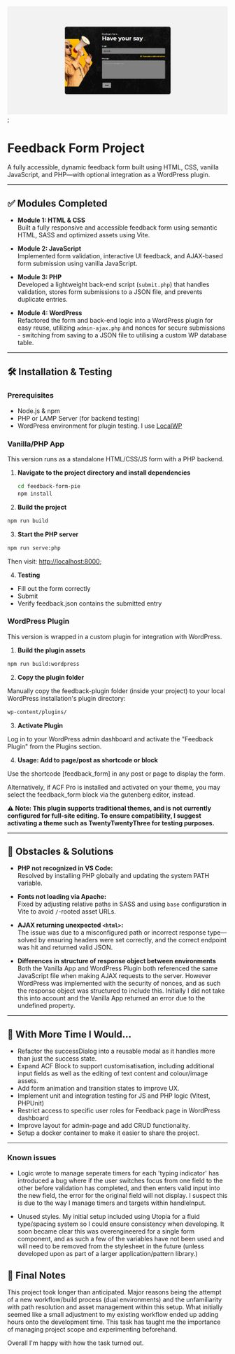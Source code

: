 

![Project Preview](./screenshot.png);

# Feedback Form Project

A fully accessible, dynamic feedback form built using HTML, CSS, vanilla JavaScript, and PHP—with optional integration as a WordPress plugin.

---

## ✅ Modules Completed

- **Module 1: HTML & CSS**  
  Built a fully responsive and accessible feedback form using semantic HTML, SASS and optimized assets using Vite.

- **Module 2: JavaScript**  
  Implemented form validation, interactive UI feedback, and AJAX-based form submission using vanilla JavaScript.

- **Module 3: PHP**  
  Developed a lightweight back-end script (`submit.php`) that handles validation, stores form submissions to a JSON file, and prevents duplicate entries.

- **Module 4: WordPress**  
  Refactored the form and back-end logic into a WordPress plugin for easy reuse, utilizing `admin-ajax.php` and nonces for secure submissions - switching from saving to a JSON file to utilising a custom WP database table.

---

## 🛠 Installation & Testing

### Prerequisites

- Node.js & npm
- PHP or LAMP Server (for backend testing)
- WordPress environment for plugin testing. I use [LocalWP](https://localwp.com/)


### Vanilla/PHP App

This version runs as a standalone HTML/CSS/JS form with a PHP backend.

1. **Navigate to the project directory and install dependencies**
   ```bash
   cd feedback-form-pie
   npm install
   ```

2. **Build the project**
```bash
npm run build
```


3. **Start the PHP server**
```bash
npm run serve:php
```
Then visit: [http://localhost:8000](http://localhost:8000);


4. **Testing**

- Fill out the form correctly 
- Submit
- Verify feedback.json contains the submitted entry


### WordPress Plugin

This version is wrapped in a custom plugin for integration with WordPress.


1. **Build the plugin assets**
```bash
npm run build:wordpress
```


2. **Copy the plugin folder**

Manually copy the feedback-plugin folder (inside your project) to your local WordPress installation's plugin directory:

```bash
wp-content/plugins/
```

3. **Activate Plugin**

Log in to your WordPress admin dashboard and activate the "Feedback Plugin" from the Plugins section.


4. **Usage: Add to page/post as shortcode or block**

Use the shortcode [feedback_form] in any post or page to display the form.

Alternatively, if ACF Pro is installed and activated on your theme, you may select the feedback_form block via the gutenberg editor, instead.


**⚠️ Note: This plugin supports traditional themes, and is not currently configured for full-site editing. To ensure compatibility, I suggest activating a theme such as TwentyTwentyThree for testing purposes.**

---

## 🧠 Obstacles & Solutions

- **PHP not recognized in VS Code:**  
  Resolved by installing PHP globally and updating the system PATH variable. 
  
- **Fonts not loading via Apache:**  
  Fixed by adjusting relative paths in SASS and using `base` configuration in Vite to avoid `/`-rooted asset URLs.

- **AJAX returning unexpected `<html>`:**  
  The issue was due to a misconfigured path or incorrect response type—solved by ensuring headers were set correctly, and the correct endpoint was hit and returned valid JSON.

- **Differences in structure of response object between environments**  
  Both the Vanilla App and WordPress Plugin both referenced the same JavaScript file when making AJAX requests to the server. However WordPress was implemented with the security of nonces, and as such the response object was structured to include this. Initially I did not take this into account and the Vanilla App returned an error due to the undefined property. 


---

## 🔧 With More Time I Would...

- Refactor the successDialog into a reusable modal as it handles more than just the success state.
- Expand ACF Block to support customisatisation, including additional input fields as well as the editing of text content and colour/image assets.
- Add form animation and transition states to improve UX.
- Implement unit and integration testing for JS and PHP logic (Vitest, PHPUnit)
- Restrict access to specific user roles for Feedback page in WordPress dashboard
- Improve layout for admin-page and add CRUD functionality.
- Setup a docker container to make it easier to share the project.
---



### Known issues
- Logic wrote to manage seperate timers for each 'typing indicator' has introduced a bug where if the user switches focus from one field to the other before validation has completed, and then enters valid input into the new field, the error for the original field will not display. I suspect this is due to the way I manage timers and targets within handleInput.

- Unused styles. My initial setup included using Utopia for a fluid type/spacing system so I could ensure consistency when developing. It soon became clear this was overengineered for a single form component, and as such a few of the variables have not been used and will need to be removed from the stylesheet in the future (unless developed upon as part of a larger application/pattern library.)


## 📣 Final Notes

This project took longer than anticipated. Major reasons being the attempt of a new workflow/build process (dual environments) and the unfamiliarity with path resolution and asset management within this setup. What initially seemed like a small adjustment to my existing workflow ended up adding hours onto the development time. This task has taught me the importance of managing project scope and experimenting beforehand.

Overall I'm happy with how the task turned out.



